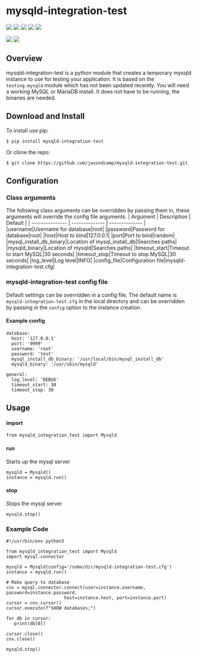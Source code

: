 # mysqld-integration-test
![](https://img.shields.io/pypi/v/mysqld-integration-test.svg) ![](https://img.shields.io/badge/status-alpha-red) ![](https://github.com/jasondcamp/mysqld-integration-test/actions/workflows/mysqld-integration-test.yml/badge.svg)  ![](https://img.shields.io/pypi/pyversions/mysqld-integration-test.svg) ![](https://img.shields.io/badge/license-Apache-lightgrey)

![](https://api.codeclimate.com/v1/badges/e5505727f2fa988debcb/maintainability) ![](https://api.codeclimate.com/v1/badges/e5505727f2fa988debcb/test_coverage)

## Overview
mysqld-integration-test is a python module that creates a temporary mysqld instance to use for testing your application. It is based on the `testing.mysqld` module which has not been updated recently. You will need a working MySQL or MariaDB install. It does not have to be running, the binaries are needed.

## Download and Install
To install use pip:

    $ pip install mysqld-integration-test

Or clone the repo:

    $ git clone https://github.com/jasondcamp/mysqld-integration-test.git

## Configuration
### Class arguments
The following class arguments can be overridden by passing them in, these arguments will override the config file arguments.
| Argument | Description | Default |
| --------------- | -------------- | -------------- |
|username|Username for database|root|
|password|Password for database|root|
|host|Host to bind|127.0.0.1|
|port|Port to bind|random|
|mysql_install_db_binary|Location of mysql_install_db|Searches paths|
|mysqld_binary|Location of mysqld|Searches paths|
|timeout_start|Timeout to start MySQL|30 seconds|
|timeout_stop|Timeout to stop MySQL|30 seconds|
|log_level|Log level|INFO|
|config_file|Configuration file|mysqld-integration-test.cfg|

### mysqld-integration-test config file
Default settings can be overridden in  a config file. The default name is `mysqld-integration-test.cfg` in the local directory and can be overridden by passing in the `config` option to the instance creation.

#### Example config
```
database:
  host: '127.0.0.1'
  port: '9999'
  username: 'root'
  password: 'test'
  mysql_install_db_binary: '/usr/local/bin/mysql_install_db'
  mysqld_binary: '/usr/sbin/mysqld'

general:
  log_level: 'DEBUG'
  timeout_start: 30
  timeout_stop: 30
```


## Usage

#### import

```
from mysqld_integration_test import Mysqld
```

#### run
Starts up the mysql server

```
mysqld = Mysqld()
instance = mysqld.run()
```

#### stop
Stops the mysql server
```
mysqld.stop()
```

### Example Code

```
#!/usr/bin/env python3

from mysqld_integration_test import Mysqld
import mysql.connector

mysqld = Mysqld(config='/some/dir/mysqld-integration-test.cfg')
instance = mysqld.run()

# Make query to database
cnx = mysql.connector.connect(user=instance.username, password=instance.password,
                      host=instance.host, port=instance.port)
cursor = cnx.cursor()
cursor.execute(f"SHOW databases;")

for db in cursor:
   print(db[0])

cursor.close()
cnx.close()

mysqld.stop()
```



